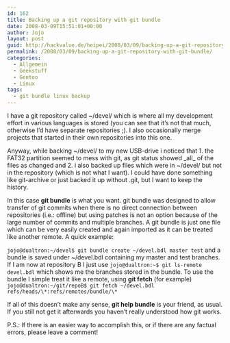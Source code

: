 ```yaml
---
id: 162
title: Backing up a git repository with git bundle
date: 2008-03-09T15:51:01+00:00
author: Jojo
layout: post
guid: http://hackvalue.de/heipei/2008/03/09/backing-up-a-git-repository-with-git-bundle/
permalink: /2008/03/09/backing-up-a-git-repository-with-git-bundle/
categories:
  - Allgemein
  - Geekstuff
  - Gentoo
  - Linux
tags:
  - git bundle linux backup
---
```

I have a git repository called ~/devel/ which is where all my development effort in various languages is stored (you can see that it&#8217;s not that much, otherwise I&#8217;d have separate repositories ;). I also occasionally merge projects that started in their own repositories into this one.
  
Anyway, while backing ~/devel/ to my new USB-drive i noticed that 1. the FAT32 partition seemed to mess with git, as git status showed \_all\_ of the files as changed and 2. i also backed up files which were in ~/devel/ but not in the repository (which is not what I want). I could have done something like git-archive or just backed it up without .git, but I want to keep the history.
  
In this case **git bundle** is what you want. git bundle was designed to allow transfer of git commits when there is no direct connection between repositories (i.e.: offline) but using patches is not an option because of the large number of commits and multiple branches. A git bundle is just one file which can be very easily created and again imported as it can be treated like another remote. A quick example:
  
`jojo@dualtron:~/devel$ git bundle create ~/devel.bdl master test` and a bundle is saved under ~/devel.bdl containing my master and test branches. If I am now at repository B I just use `jojo@dualtron:~$ git ls-remote devel.bdl` which shows me the branches stored in the bundle. To use the bundle I simple treat it like a remote, using **git fetch** (for example) `jojo@dualtron:~/git/repoB$ git fetch ~/devel.bdl refs/heads/\*:refs/remotes/bundle/\*`
  
If all of this doesn&#8217;t make any sense, **git help bundle** is your friend, as usual. If you still not get it afterwards you haven&#8217;t really understood how git works.
  
P.S.: If there is an easier way to accomplish this, or if there are any factual errors, please leave a comment!